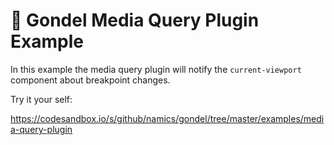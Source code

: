 # 🚡 Gondel Media Query Plugin Example

In this example the media query plugin will notify the `current-viewport` component about breakpoint changes.

Try it your self:

https://codesandbox.io/s/github/namics/gondel/tree/master/examples/media-query-plugin
